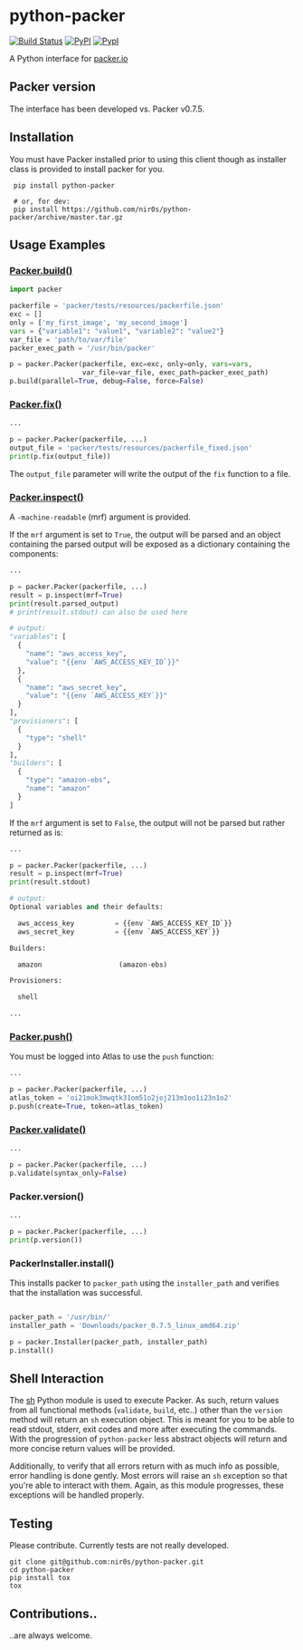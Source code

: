 python-packer
=============

[![Build Status](https://travis-ci.org/nir0s/python-packer.svg?branch=master)](https://travis-ci.org/nir0s/python-packer)
[![PyPI](http://img.shields.io/pypi/dm/python-packer.svg)](http://img.shields.io/pypi/dm/python-packer.svg)
[![PypI](http://img.shields.io/pypi/v/python-packer.svg)](http://img.shields.io/pypi/v/python-packer.svg)


A Python interface for [packer.io](http://www.packer.io)

## Packer version

The interface has been developed vs. Packer v0.7.5.


## Installation

You must have Packer installed prior to using this client though as installer class is provided to install packer for you.

```shell
 pip install python-packer

 # or, for dev:
 pip install https://github.com/nir0s/python-packer/archive/master.tar.gz
```

## Usage Examples

### [Packer.build()](https://www.packer.io/docs/command-line/build.html)

```python
import packer

packerfile = 'packer/tests/resources/packerfile.json'
exc = []
only = ['my_first_image', 'my_second_image']
vars = {"variable1": "value1", "variable2": "value2"}
var_file = 'path/to/var/file'
packer_exec_path = '/usr/bin/packer'

p = packer.Packer(packerfile, exc=exc, only=only, vars=vars,
                  var_file=var_file, exec_path=packer_exec_path)
p.build(parallel=True, debug=False, force=False)
```


### [Packer.fix()](https://www.packer.io/docs/command-line/fix.html)

```python
...

p = packer.Packer(packerfile, ...)
output_file = 'packer/tests/resources/packerfile_fixed.json'
print(p.fix(output_file))
```

The `output_file` parameter will write the output of the `fix` function to a file.


### [Packer.inspect()](https://www.packer.io/docs/command-line/inspect.html)

A `-machine-readable` (mrf) argument is provided.

If the `mrf` argument is set to `True`, the output will be parsed and an object containing the parsed output will be exposed as a dictionary containing the components:

```python
...

p = packer.Packer(packerfile, ...)
result = p.inspect(mrf=True)
print(result.parsed_output)
# print(result.stdout) can also be used here

# output:
"variables": [
  {
    "name": "aws_access_key",
    "value": "{{env `AWS_ACCESS_KEY_ID`}}"
  },
  {
    "name": "aws_secret_key",
    "value": "{{env `AWS_ACCESS_KEY`}}"
  }
],
"provisioners": [
  {
    "type": "shell"
  }
],
"builders": [
  {
    "type": "amazon-ebs",
    "name": "amazon"
  }
]
```

If the `mrf` argument is set to `False`, the output will not be parsed but rather returned as is:

```python
...

p = packer.Packer(packerfile, ...)
result = p.inspect(mrf=True)
print(result.stdout)

# output:
Optional variables and their defaults:

  aws_access_key          = {{env `AWS_ACCESS_KEY_ID`}}
  aws_secret_key          = {{env `AWS_ACCESS_KEY`}}

Builders:

  amazon                   (amazon-ebs)

Provisioners:

  shell

...

```


### [Packer.push()](https://www.packer.io/docs/command-line/push.html)

You must be logged into Atlas to use the `push` function:

```python
...

p = packer.Packer(packerfile, ...)
atlas_token = 'oi21mok3mwqtk31om51o2joj213m1oo1i23n1o2'
p.push(create=True, token=atlas_token)
```

### [Packer.validate()](https://www.packer.io/docs/command-line/validate.html)

```python
...

p = packer.Packer(packerfile, ...)
p.validate(syntax_only=False)
```

### Packer.version()

```python
...

p = packer.Packer(packerfile, ...)
print(p.version())
```

### PackerInstaller.install()

This installs packer to `packer_path` using the `installer_path` and verifies that the installation was successful.

```python

packer_path = '/usr/bin/'
installer_path = 'Downloads/packer_0.7.5_linux_amd64.zip'

p = packer.Installer(packer_path, installer_path)
p.install()
```

## Shell Interaction

The [sh](http://amoffat.github.io/sh/) Python module is used to execute Packer.
As such, return values from all functional methods (`validate`, `build`, etc..) other than the `version` method
will return an `sh` execution object. This is meant for you to be able to read stdout, stderr, exit codes and more after executing the commands. With the progression of `python-packer` less abstract objects will return and more concise return values will be provided.

Additionally, to verify that all errors return with as much info as possible, error handling is done gently. Most errors will raise an `sh` exception so that you're able to interact with them. Again, as this module progresses, these exceptions will be handled properly.


## Testing

Please contribute. Currently tests are not really developed.

```shell
git clone git@github.com:nir0s/python-packer.git
cd python-packer
pip install tox
tox
```

## Contributions..

..are always welcome.
